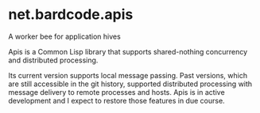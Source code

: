 # net.bardcode.apis

A worker bee for application hives

Apis is a Common Lisp library that supports shared-nothing concurrency and
distributed processing.

Its current version supports local message passing. Past versions, which are still accessible in the git history, supported distributed processing with message delivery to remote processes and hosts. Apis is in active development and I expect to restore those features in due course.


